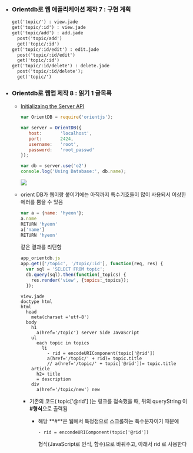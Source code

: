 - ### Orientdb로 웹 애플리케이션 제작 7 : 구현 계획

  ```tex
  get('topic/') : view.jade
  get('topic/:id') : view.jade
  get('topic/add') : add.jade
    post('topic/add')
    get('topic/:id')
  get('topic/:id/edit') : edit.jade
    post('topic/:id/edit')
    get('topic/:id')
  get('topic/:id/delete') : delete.jade
    post('topic/:id/delete');
    get('topic/')
  ```

- ### Orientdb로 웹앱 제작 8 : 읽기 1 글목록

  - [Initializaing the Server API](http://orientdb.com/docs/last/OrientJS-Server.html#initializing-the-server-api)

    ```js
    var OrientDB = require('orientjs');

    var server = OrientDB({
       host:       'localhost',
       port:       2424,
       username:   'root',
       password:   'root_passwd'
    });

    var db = server.use('o2')
    console.log('Using Database:', db.name);
    ```

    ![](https://github.com/antaehyeon/WinterVacation_Project/blob/master/Image/%EC%8A%A4%ED%81%AC%EB%A6%B0%EC%83%B7%202018-01-05%20%EC%98%A4%ED%9B%84%208.46.46.png) 

  - orient DB가 웹이랑 붙이기에는 아직까지 특수기호들이 많이 사용되서 이상한 에러를 뿜을 수 있음

    ```js
    var a = {name: 'hyeon'};
    a.name
    RETURN 'hyeon'
    a['name']
    RETURN 'hyeon'
    ```

    같은 결과를 리턴함

    ```js
    app_orientdb.js
    app.get(['/topic', '/topic/:id'], function(req, res) {
      var sql = 'SELECT FROM topic';
      db.query(sql).then(function(_topics) {
        res.render('view', {topics:_topics});
      });
    ```

    ```jade
    view.jade
    doctype html
    html
      head
        meta(charset ='utf-8')
      body
        h1
          a(href='/topic') server Side JavaScript
        ul
          each topic in topics
            li
              - rid = encodeURIComponent(topic['@rid'])
              a(href='/topic/' + rid)= topic.title
              // a(href='/topic/' + topic['@rid'])= topic.title
        article
          h2= title
          = description
        div
          a(href='/topic/new') new
    ```

    - 기존의 코드( topic['@rid'] )는 링크를 접속했을 때, 뒤의 queryString 이 **#형식**으로 출력됨

      - 해당 **#**은 웹에서 특정점으로 스크롤하는 특수문자이기 때문에

        ```jade
        - rid = encondeURIComponent(topic['@rid'])
        ```

        형식(JavaScript로 인식, 함수)으로 바꿔주고, 아래서 rid 로 사용한다
